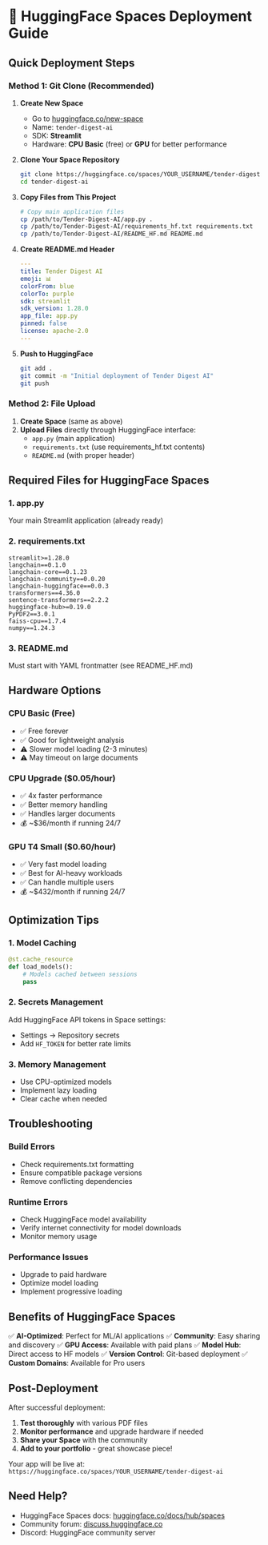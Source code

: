 # 🤗 HuggingFace Spaces Deployment Guide

## Quick Deployment Steps

### Method 1: Git Clone (Recommended)

1. **Create New Space**
   - Go to [huggingface.co/new-space](https://huggingface.co/new-space)
   - Name: `tender-digest-ai`
   - SDK: **Streamlit**
   - Hardware: **CPU Basic** (free) or **GPU** for better performance

2. **Clone Your Space Repository**
   ```bash
   git clone https://huggingface.co/spaces/YOUR_USERNAME/tender-digest-ai
   cd tender-digest-ai
   ```

3. **Copy Files from This Project**
   ```bash
   # Copy main application files
   cp /path/to/Tender-Digest-AI/app.py .
   cp /path/to/Tender-Digest-AI/requirements_hf.txt requirements.txt
   cp /path/to/Tender-Digest-AI/README_HF.md README.md
   ```

4. **Create README.md Header**
   ```yaml
   ---
   title: Tender Digest AI
   emoji: 📊
   colorFrom: blue
   colorTo: purple
   sdk: streamlit
   sdk_version: 1.28.0
   app_file: app.py
   pinned: false
   license: apache-2.0
   ---
   ```

5. **Push to HuggingFace**
   ```bash
   git add .
   git commit -m "Initial deployment of Tender Digest AI"
   git push
   ```

### Method 2: File Upload

1. **Create Space** (same as above)
2. **Upload Files** directly through HuggingFace interface:
   - `app.py` (main application)
   - `requirements.txt` (use requirements_hf.txt contents)
   - `README.md` (with proper header)

## Required Files for HuggingFace Spaces

### 1. app.py
Your main Streamlit application (already ready)

### 2. requirements.txt
```
streamlit>=1.28.0
langchain==0.1.0
langchain-core==0.1.23
langchain-community==0.0.20
langchain-huggingface==0.0.3
transformers==4.36.0
sentence-transformers==2.2.2
huggingface-hub>=0.19.0
PyPDF2==3.0.1
faiss-cpu==1.7.4
numpy==1.24.3
```

### 3. README.md
Must start with YAML frontmatter (see README_HF.md)

## Hardware Options

### CPU Basic (Free)
- ✅ Free forever
- ✅ Good for lightweight analysis
- ⚠️ Slower model loading (2-3 minutes)
- ⚠️ May timeout on large documents

### CPU Upgrade ($0.05/hour)
- ✅ 4x faster performance
- ✅ Better memory handling
- ✅ Handles larger documents
- 💰 ~$36/month if running 24/7

### GPU T4 Small ($0.60/hour)
- ✅ Very fast model loading
- ✅ Best for AI-heavy workloads
- ✅ Can handle multiple users
- 💰 ~$432/month if running 24/7

## Optimization Tips

### 1. Model Caching
```python
@st.cache_resource
def load_models():
    # Models cached between sessions
    pass
```

### 2. Secrets Management
Add HuggingFace API tokens in Space settings:
- Settings → Repository secrets
- Add `HF_TOKEN` for better rate limits

### 3. Memory Management
- Use CPU-optimized models
- Implement lazy loading
- Clear cache when needed

## Troubleshooting

### Build Errors
- Check requirements.txt formatting
- Ensure compatible package versions
- Remove conflicting dependencies

### Runtime Errors
- Check HuggingFace model availability
- Verify internet connectivity for model downloads
- Monitor memory usage

### Performance Issues
- Upgrade to paid hardware
- Optimize model loading
- Implement progressive loading

## Benefits of HuggingFace Spaces

✅ **AI-Optimized**: Perfect for ML/AI applications
✅ **Community**: Easy sharing and discovery
✅ **GPU Access**: Available with paid plans
✅ **Model Hub**: Direct access to HF models
✅ **Version Control**: Git-based deployment
✅ **Custom Domains**: Available for Pro users

## Post-Deployment

After successful deployment:

1. **Test thoroughly** with various PDF files
2. **Monitor performance** and upgrade hardware if needed
3. **Share your Space** with the community
4. **Add to your portfolio** - great showcase piece!

Your app will be live at:
`https://huggingface.co/spaces/YOUR_USERNAME/tender-digest-ai`

## Need Help?

- HuggingFace Spaces docs: [huggingface.co/docs/hub/spaces](https://huggingface.co/docs/hub/spaces)
- Community forum: [discuss.huggingface.co](https://discuss.huggingface.co)
- Discord: HuggingFace community server